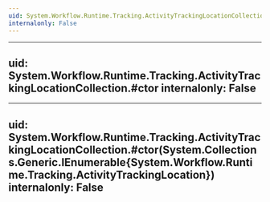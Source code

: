 ```yaml
---
uid: System.Workflow.Runtime.Tracking.ActivityTrackingLocationCollection
internalonly: False
---
```


---
uid: System.Workflow.Runtime.Tracking.ActivityTrackingLocationCollection.#ctor
internalonly: False
---

---
uid: System.Workflow.Runtime.Tracking.ActivityTrackingLocationCollection.#ctor(System.Collections.Generic.IEnumerable{System.Workflow.Runtime.Tracking.ActivityTrackingLocation})
internalonly: False
---
